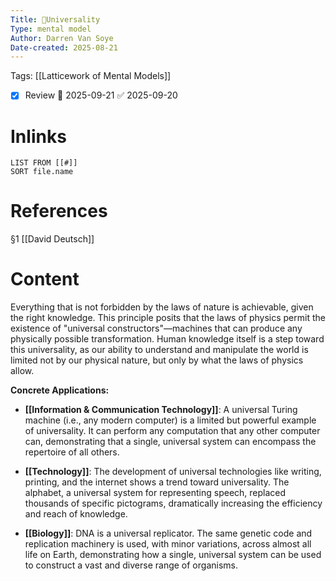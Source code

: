 ```yaml
---
Title: 🧩Universality
Type: mental model
Author: Darren Van Soye
Date-created: 2025-08-21
---
```

Tags: [[Latticework of Mental Models]]

- [x] Review 📅 2025-09-21 ✅ 2025-09-20

# Inlinks 
```dataview
LIST FROM [[#]]
SORT file.name
```

# References 

§1 [[David Deutsch]]

# Content

Everything that is not forbidden by the laws of nature is achievable, given the right knowledge. This principle posits that the laws of physics permit the existence of "universal constructors"—machines that can produce any physically possible transformation. Human knowledge itself is a step toward this universality, as our ability to understand and manipulate the world is limited not by our physical nature, but only by what the laws of physics allow.

**Concrete Applications:**

- **[[Information & Communication Technology]]**: A universal Turing machine (i.e., any modern computer) is a limited but powerful example of universality. It can perform any computation that any other computer can, demonstrating that a single, universal system can encompass the repertoire of all others.
    
- **[[Technology]]**: The development of universal technologies like writing, printing, and the internet shows a trend toward universality. The alphabet, a universal system for representing speech, replaced thousands of specific pictograms, dramatically increasing the efficiency and reach of knowledge.
    
- **[[Biology]]**: DNA is a universal replicator. The same genetic code and replication machinery is used, with minor variations, across almost all life on Earth, demonstrating how a single, universal system can be used to construct a vast and diverse range of organisms.
    